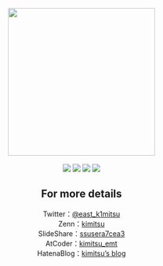 <div align="center">

<img src="https://user-images.githubusercontent.com/39757050/196031322-0bda240c-6694-49a1-aa0f-e7e3abe399b3.png" width="300px"/>
<br/>
<br/>

<img src="https://img.shields.io/badge/Bachelor-Engineering-brightgreen"/>
<img src="https://img.shields.io/badge/Master-Engineering-brightgreen"/>
<img src="https://img.shields.io/badge/Job-Front--end%20Engineer-brightgreen"/>
<img src="https://img.shields.io/badge/Role-Tech%20Lead-brightgreen"/>

<h2>For more details</h2>
Twitter：<a href="https://twitter.com/east_k1mitsu">@east_k1mitsu</a><br/>
Zenn：<a href="https://zenn.dev/kimitsu">kimitsu</a><br/>
SlideShare：<a href="https://www.slideshare.net/ssusera7cea3">ssusera7cea3</a><br/>
AtCoder：<a href="https://atcoder.jp/users/kimitsu_emt">kimitsu_emt</a><br/>
HatenaBlog：<a href="http://dayama-kimitsu.hatenablog.com">kimitsu’s blog</a>

</div>
